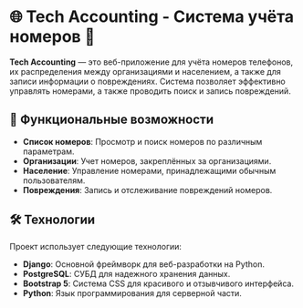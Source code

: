 # 🌐 Tech Accounting - Система учёта номеров 📱

**Tech Accounting** — это веб-приложение для учёта номеров телефонов, их распределения между организациями и населением, а также для записи информации о повреждениях. Система позволяет эффективно управлять номерами, а также проводить поиск и запись повреждений.

## 🚀 Функциональные возможности

- **Список номеров**: Просмотр и поиск номеров по различным параметрам.
- **Организации**: Учет номеров, закреплённых за организациями.
- **Население**: Управление номерами, принадлежащими обычным пользователям.
- **Повреждения**: Запись и отслеживание повреждений номеров.

## 🛠 Технологии

Проект использует следующие технологии:

- **Django**: Основной фреймворк для веб-разработки на Python.
- **PostgreSQL**: СУБД для надежного хранения данных.
- **Bootstrap 5**: Система CSS для красивого и отзывчивого интерфейса.
- **Python**: Язык программирования для серверной части.
